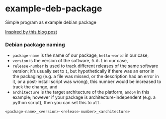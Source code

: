 # example-deb-package
Simple program as example debian package

[Inspired by this blog post](https://earthly.dev/blog/creating-and-hosting-your-own-deb-packages-and-apt-repo/)

### Debian package naming


- `package-name` is the name of our package, `hello-world` in our case,
- `version` is the version of the software, `0.0.1` in our case,
- `release-number` is used to track different releases of the same software version; it’s usually set to `1`, but hypothetically if there was an error in the packaging (e.g. a file was missed, or the description had an error in it, or a post-install script was wrong), this number would be increased to track the change, and
- `architecture` is the target architecture of the platform, `amd64` in this example; however if your package is architecture-independent (e.g. a python script), then you can set this to `all`.

```
<package-name>_<version>-<release-number>_<architecture>
```

